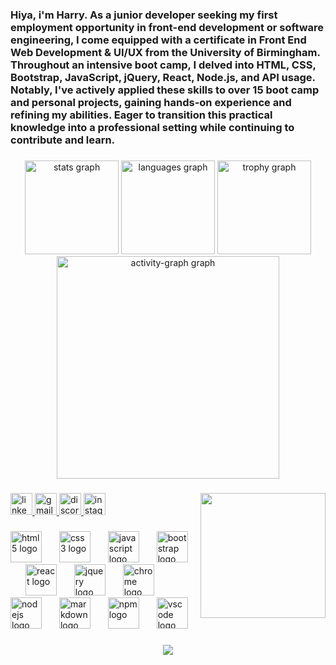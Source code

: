 <h3 align="left">Hiya, i'm Harry. As a junior developer seeking my first employment opportunity in front-end development or software engineering, I come equipped with a certificate in Front End Web Development & UI/UX from the University of Birmingham. Throughout an intensive boot camp, I delved into HTML, CSS, Bootstrap, JavaScript, jQuery, React, Node.js, and API usage. Notably, I've actively applied these skills to over 15 boot camp and personal projects, gaining hands-on experience and refining my abilities. Eager to transition this practical knowledge into a professional setting while continuing to contribute and learn.</h3>

###

<div align="center">
  <img src="https://github-readme-stats.vercel.app/api?username=hpro97&hide_title=false&hide_rank=false&show_icons=true&include_all_commits=true&count_private=true&disable_animations=false&theme=dracula&locale=en&hide_border=false" height="150" alt="stats graph"  />
  <img src="https://github-readme-stats.vercel.app/api/top-langs?username=hpro97&locale=en&hide_title=false&layout=compact&card_width=320&langs_count=5&theme=dracula&hide_border=false" height="150" alt="languages graph"  />
  <img src="https://github-profile-trophy.vercel.app?username=hpro97&column=4&row=2&theme=dracula" height="150" alt="trophy graph"  />
  <img src="https://github-readme-activity-graph.vercel.app/graph?username=hpro97&theme=dracula&area=false" height="356" alt="activity-graph graph"  />
</div>

###

<img align="right" height="200" src="https://media.licdn.com/dms/image/D4E35AQGHk6DpjfXojQ/profile-framedphoto-shrink_200_200/0/1709765190058?e=1710864000&v=beta&t=kDdu1lYwFEDfWsq_7IHrh3AeMuw6JxvfpFIw8s2Hfi8"  />

###

<div align="left">
  <a href="https://www.linkedin.com/in/harryprobert/" target="_blank">
    <img src="https://img.shields.io/static/v1?message=LinkedIn&logo=linkedin&label=&color=0077B5&logoColor=white&labelColor=&style=for-the-badge" height="35" alt="linkedin logo"  />
  </a>
  <a href="haxmo25@gmail.com" target="_blank">
    <img src="https://img.shields.io/static/v1?message=Gmail&logo=gmail&label=&color=D14836&logoColor=white&labelColor=&style=for-the-badge" height="35" alt="gmail logo"  />
  </a>
  <a href="hpwork" target="_blank">
    <img src="https://img.shields.io/static/v1?message=Discord&logo=discord&label=&color=7289DA&logoColor=white&labelColor=&style=for-the-badge" height="35" alt="discord logo"  />
  </a>
  <a href="https://www.instagram.com/filthyflasher/?hl=en" target="_blank">
    <img src="https://img.shields.io/static/v1?message=Instagram&logo=instagram&label=&color=E4405F&logoColor=white&labelColor=&style=for-the-badge" height="35" alt="instagram logo"  />
  </a>
</div>

###

<div align="left">
  <img src="https://cdn.jsdelivr.net/gh/devicons/devicon/icons/html5/html5-original.svg" height="50" alt="html5 logo"  />
  <img width="20" />
  <img src="https://cdn.jsdelivr.net/gh/devicons/devicon/icons/css3/css3-original.svg" height="50" alt="css3 logo"  />
  <img width="20" />
  <img src="https://cdn.jsdelivr.net/gh/devicons/devicon/icons/javascript/javascript-original.svg" height="50" alt="javascript logo"  />
  <img width="20" />
  <img src="https://cdn.jsdelivr.net/gh/devicons/devicon/icons/bootstrap/bootstrap-original.svg" height="50" alt="bootstrap logo"  />
  <img width="20" />
  <img src="https://cdn.jsdelivr.net/gh/devicons/devicon/icons/react/react-original.svg" height="50" alt="react logo"  />
  <img width="20" />
  <img src="https://cdn.jsdelivr.net/gh/devicons/devicon/icons/jquery/jquery-original.svg" height="50" alt="jquery logo"  />
  <img width="20" />
  <img src="https://cdn.jsdelivr.net/gh/devicons/devicon/icons/chrome/chrome-original.svg" height="50" alt="chrome logo"  />
  <img width="20" />
  <img src="https://cdn.jsdelivr.net/gh/devicons/devicon/icons/nodejs/nodejs-original.svg" height="50" alt="nodejs logo"  />
  <img width="20" />
  <img src="https://cdn.jsdelivr.net/gh/devicons/devicon/icons/markdown/markdown-original.svg" height="50" alt="markdown logo"  />
  <img width="20" />
  <img src="https://cdn.jsdelivr.net/gh/devicons/devicon/icons/npm/npm-original-wordmark.svg" height="50" alt="npm logo"  />
  <img width="20" />
  <img src="https://cdn.jsdelivr.net/gh/devicons/devicon/icons/vscode/vscode-original.svg" height="50" alt="vscode logo"  />
</div>

<!---
###

<br clear="both">

<img src="https://raw.githubusercontent.com/hpro97/hpro97/output/snake.svg" alt="Snake animation" />
-->
###

<div align="center">
  <img src="https://profile-counter.glitch.me/hpro97/count.svg?"  />
</div>

###
